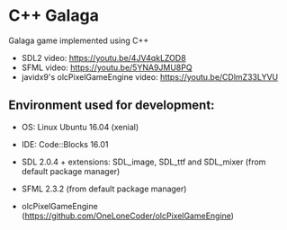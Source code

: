 # C++ Galaga

Galaga game implemented using C++

* SDL2 video: https://youtu.be/4JV4qkLZOD8
* SFML video: https://youtu.be/5YNA9JMU8PQ
* javidx9's olcPixelGameEngine video: https://youtu.be/CDlmZ33LYVU

## Environment used for development:

* OS: Linux Ubuntu 16.04 (xenial)
* IDE: Code::Blocks 16.01

* SDL 2.0.4 + extensions: SDL_image, SDL_ttf and SDL_mixer (from default package manager)
* SFML 2.3.2 (from default package manager)
* olcPixelGameEngine (https://github.com/OneLoneCoder/olcPixelGameEngine)


